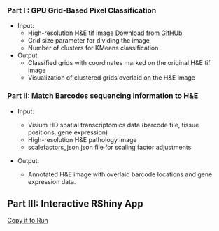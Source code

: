 ### Part I : GPU Grid-Based Pixel Classification


- Input: 
  - High-resolution H&E tif image [Download from GitHUb](https://github.com/stjude-biohackathon/KIDS24-team6/blob/main/Data/tissue_hires_image.tiff)
  - Grid size parameter for dividing the image
  - Number of clusters for KMeans classification
- Output: 
  - Classified grids with coordinates marked on the original H&E tif image
  - Visualization of clustered grids overlaid on the H&E image

### Part II: Match Barcodes sequencing information to H&E

- Input:
  - Visium HD spatial transcriptomics data (barcode file, tissue positions, gene expression)
  - High-resolution H&E pathology image
  - scalefactors_json.json file for scaling factor adjustments

- Output:
  - Annotated H&E image with overlaid barcode locations and gene expression data.

## Part III: Interactive RShiny App 

[Copy it to Run](https://github.com/stjude-biohackathon/KIDS24-team6/blob/main/Code/Shiny_app.R)